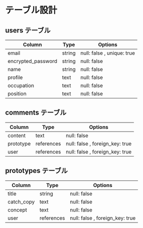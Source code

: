 # テーブル設計

## users テーブル

| Column             | Type   | Options           |
|--------------------|--------|-------------------|
| email              | string | null: false , unique: true |
| encrypted_password | string | null: false       |
| name               | string | null: false       |
| profile            | text   | null: false       |
| occupation         | text   | null: false       |
| position           | text   | null: false       |

## comments テーブル

| Column    | Type       | Options                         |
|-----------|------------|---------------------------------|
| content   | text       | null: false                     |
| prototype | references | null: false , foreign_key: true |
| user      | references | null: false , foreign_key: true |

## prototypes テーブル

| Column      | Type       | Options                         |
|-------------|------------|---------------------------------|
| title       | string     | null: false                     |
| catch_copy  | text       | null: false                     |
| concept     | text       | null: false                     |
| user        | references | null: false , foreign_key: true |